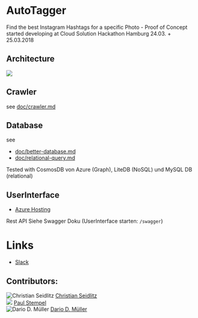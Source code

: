 # AutoTagger
Find the best Instagram Hashtags for a specific Photo - Proof of Concept started developing at Cloud Solution Hackathon Hamburg 24.03. + 25.03.2018

## Architecture
![](https://github.com/Vittel/AutoTagger/raw/master/doc/architecture.png)

## Crawler
see [doc/crawler.md](https://github.com/Vittel/AutoTagger/blob/master/doc/crawler.md)

## Database
see
  * [doc/better-database.md](https://github.com/Vittel/AutoTagger/blob/master/doc/better-database.md)
  * [doc/relational-query.md](https://github.com/Vittel/AutoTagger/blob/master/doc/relational-query.md)

Tested with CosmosDB von Azure (Graph), LiteDB (NoSQL) und MySQL DB (relational)

## UserInterface
  * [Azure Hosting](http://autotaggerui.azurewebsites.net/index)

Rest API
Siehe Swagger Doku (UserInterface starten: ```/swagger```)

# Links
  * [Slack](https://dnughh.slack.com/messages/C9VD9KUTV/team/U7EU90J4S/)

## Contributors:
![Christian Seidlitz](https://avatars1.githubusercontent.com/u/1927076?s=50) [Christian Seidlitz](https://github.com/Vittel)<br />
![](http://via.placeholder.com/50x50) [Paul Stempel](https://github.com/tempel3)<br />
![Dario D. Müller](https://avatars1.githubusercontent.com/u/2358139?s=50) [Dario D. Müller](https://github.com/DarioDomiDE)
